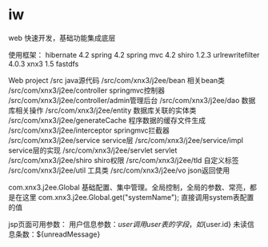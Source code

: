 # iw
web 快速开发，基础功能集成底层

使用框架：
hibernate 4.2
spring 4.2
spring mvc 4.2
shiro 1.2.3
urlrewritefilter 4.0.3
xnx3 1.5
fastdfs

Web project
/src								java源代码
/src/com/xnx3/j2ee/bean			相关bean类
/src/com/xnx3/j2ee/controller		springmvc控制器
/src/com/xnx3/j2ee/controller/admin管理后台
/src/com/xnx3/j2ee/dao			数据库相关操作
/src/com/xnx3/j2ee/entity			数据库关联的实体类
/src/com/xnx3/j2ee/generateCache	程序数据的缓存文件生成
/src/com/xnx3/j2ee/interceptor		springmvc拦截器
/src/com/xnx3/j2ee/service			service层
/src/com/xnx3/j2ee/service/impl		service层的实现
/src/com/xnx3/j2ee/servlet			servlet
/src/com/xnx3/j2ee/shiro			shiro权限
/src/com/xnx3/j2ee/tld				自定义标签
/src/com/xnx3/j2ee/util			工具类
/src/com/xnx3/j2ee/vo				json返回使用

com.xnx3.j2ee.Global						基础配置、集中管理。全局控制，全局的参数、常亮，都是在这里
com.xnx3.j2ee.Global.get("systemName");	直接调用system表配置的值


jsp页面可用参数：
	用户信息参数：${user} 调用user表的字段，如${user.id}
	未读信息条数：${unreadMessage}
